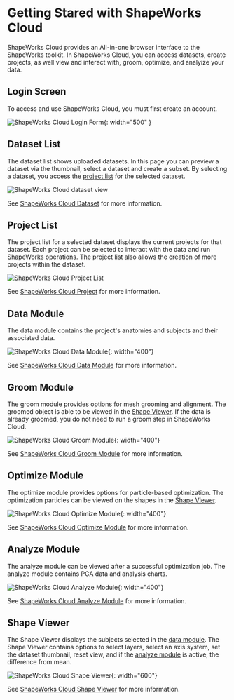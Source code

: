 # Getting Stared with ShapeWorks Cloud

ShapeWorks Cloud provides an All-in-one browser interface to the ShapeWorks toolkit.
In ShapeWorks Cloud, you can access datasets, create projects, as well view and interact with, groom, optimize, and analyize your data.

## Login Screen

To access and use ShapeWorks Cloud, you must first create an account.

![ShapeWorks Cloud Login Form](../img/cloud/sign_in.png){: width="500" }

## Dataset List

The dataset list shows uploaded datasets. In this page you can preview a dataset via the thumbnail, select a dataset and create a subset. By selecting a dataset, you access the [project list](#project-list) for the selected dataset.

![ShapeWorks Cloud dataset view](../img/cloud/datasets.png)

See [ShapeWorks Cloud Dataset](cloud-dataset.md) for more information.

## Project List

The project list for a selected dataset displays the current projects for that dataset. Each project can be selected to interact with the data and run ShapeWorks operations. The project list also allows the creation of more projects within the dataset.

![ShapeWorks Cloud Project List](../img/cloud/project_list.png)

See [ShapeWorks Cloud Project](cloud-project.md) for more information.

## Data Module

The data module contains the project's anatomies and subjects and their associated data.

![ShapeWorks Cloud Data Module](../img/cloud/data_module.png){: width="400"}

See [ShapeWorks Cloud Data Module](cloud-data-module.md) for more information.

## Groom Module

The groom module provides options for mesh grooming and alignment. The groomed object is able to be viewed in the [Shape Viewer](#shape-viewer). If the data is already groomed, you do not need to run a groom step in ShapeWorks Cloud.

![ShapeWorks Cloud Groom Module](../img/cloud/groom_module.png){: width="400"}

See [ShapeWorks Cloud Groom Module](cloud-groom-module.md) for more information.

## Optimize Module

The optimize module provides options for particle-based optimization. The optimization particles can be viewed on the shapes in the [Shape Viewer](#shape-viewer).

![ShapeWorks Cloud Optimize Module](../img/cloud/optimize_module.png){: width="400"}

See [ShapeWorks Cloud Optimize Module](cloud-optimize-module.md) for more information.

## Analyze Module

The analyze module can be viewed after a successful optimization job. The analyze module contains PCA data and analysis charts.

![ShapeWorks Cloud Analyze Module](../img/cloud/analyze_module.png){: width="400"}

See [ShapeWorks Cloud Analyze Module](cloud-analyze-module.md) for more information.

## Shape Viewer

The Shape Viewer displays the subjects selected in the [data module](#data-module). The Shape Viewer contains options to select layers, select an axis system, set the dataset thumbnail, reset view, and if the [analyze module](#analyze-module) is active, the difference from mean.

![ShapeWorks Cloud Shape Viewer](../img/cloud/model_display.png){: width="600"}

See [ShapeWorks Cloud Shape Viewer](cloud-shape-viewer.md) for more information.
